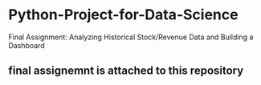# Python-Project-for-Data-Science
Final Assignment: Analyzing Historical Stock/Revenue Data and Building a Dashboard

## final assignemnt is attached to this repository
